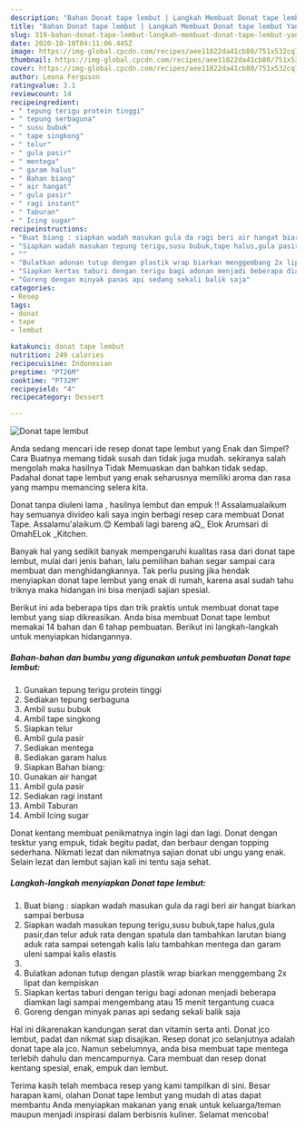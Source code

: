 ```yaml
---
description: "Bahan Donat tape lembut | Langkah Membuat Donat tape lembut Yang Enak dan Simpel"
title: "Bahan Donat tape lembut | Langkah Membuat Donat tape lembut Yang Enak dan Simpel"
slug: 319-bahan-donat-tape-lembut-langkah-membuat-donat-tape-lembut-yang-enak-dan-simpel
date: 2020-10-10T04:11:06.445Z
image: https://img-global.cpcdn.com/recipes/aee11822da41cb80/751x532cq70/donat-tape-lembut-foto-resep-utama.jpg
thumbnail: https://img-global.cpcdn.com/recipes/aee11822da41cb80/751x532cq70/donat-tape-lembut-foto-resep-utama.jpg
cover: https://img-global.cpcdn.com/recipes/aee11822da41cb80/751x532cq70/donat-tape-lembut-foto-resep-utama.jpg
author: Leona Ferguson
ratingvalue: 3.1
reviewcount: 14
recipeingredient:
- " tepung terigu protein tinggi"
- " tepung serbaguna"
- " susu bubuk"
- " tape singkong"
- " telur"
- " gula pasir"
- " mentega"
- " garam halus"
- " Bahan biang"
- " air hangat"
- " gula pasir"
- " ragi instant"
- " Taburan"
- " Icing sugar"
recipeinstructions:
- "Buat biang : siapkan wadah masukan gula da ragi beri air hangat biarkan sampai berbusa"
- "Siapkan wadah masukan tepung terigu,susu bubuk,tape halus,gula pasir,dan telur aduk rata dengan spatula dan tambahkan larutan biang aduk rata sampai setengah kalis lalu tambahkan mentega dan garam uleni sampai kalis elastis"
- ""
- "Bulatkan adonan tutup dengan plastik wrap biarkan menggembang 2x lipat dan kempiskan"
- "Siapkan kertas taburi dengan terigu bagi adonan menjadi beberapa diamkan lagi sampai mengembang atau 15 menit tergantung cuaca"
- "Goreng dengan minyak panas api sedang sekali balik saja"
categories:
- Resep
tags:
- donat
- tape
- lembut

katakunci: donat tape lembut 
nutrition: 249 calories
recipecuisine: Indonesian
preptime: "PT26M"
cooktime: "PT32M"
recipeyield: "4"
recipecategory: Dessert

---
```



![Donat tape lembut](https://img-global.cpcdn.com/recipes/aee11822da41cb80/751x532cq70/donat-tape-lembut-foto-resep-utama.jpg)

Anda sedang mencari ide resep donat tape lembut yang Enak dan Simpel? Cara Buatnya memang tidak susah dan tidak juga mudah. sekiranya salah mengolah maka hasilnya Tidak Memuaskan dan bahkan tidak sedap. Padahal donat tape lembut yang enak seharusnya memiliki aroma dan rasa yang mampu memancing selera kita.

Donat tanpa diuleni lama , hasilnya lembut dan empuk !! Assalamualaikum hay semuanya divideo kali saya ingin berbagi resep cara membuat Donat Tape. Assalamu&#39;alaikum.😊 Kembali lagi bareng aQ,, Elok Arumsari di OmahELok _Kitchen.

Banyak hal yang sedikit banyak mempengaruhi kualitas rasa dari donat tape lembut, mulai dari jenis bahan, lalu pemilihan bahan segar sampai cara membuat dan menghidangkannya. Tak perlu pusing jika hendak menyiapkan donat tape lembut yang enak di rumah, karena asal sudah tahu triknya maka hidangan ini bisa menjadi sajian spesial.


Berikut ini ada beberapa tips dan trik praktis untuk membuat donat tape lembut yang siap dikreasikan. Anda bisa membuat Donat tape lembut memakai 14 bahan dan 6 tahap pembuatan. Berikut ini langkah-langkah untuk menyiapkan hidangannya.

<!--inarticleads1-->

##### Bahan-bahan dan bumbu yang digunakan untuk pembuatan Donat tape lembut:

1. Gunakan  tepung terigu protein tinggi
1. Sediakan  tepung serbaguna
1. Ambil  susu bubuk
1. Ambil  tape singkong
1. Siapkan  telur
1. Ambil  gula pasir
1. Sediakan  mentega
1. Sediakan  garam halus
1. Siapkan  Bahan biang:
1. Gunakan  air hangat
1. Ambil  gula pasir
1. Sediakan  ragi instant
1. Ambil  Taburan
1. Ambil  Icing sugar


Donat kentang membuat penikmatnya ingin lagi dan lagi. Donat dengan tesktur yang empuk, tidak begitu padat, dan berbaur dengan topping sederhana. Nikmati lezat dan nikmatnya sajian donat ubi ungu yang enak. Selain lezat dan lembut sajian kali ini tentu saja sehat. 

<!--inarticleads2-->

##### Langkah-langkah menyiapkan Donat tape lembut:

1. Buat biang : siapkan wadah masukan gula da ragi beri air hangat biarkan sampai berbusa
1. Siapkan wadah masukan tepung terigu,susu bubuk,tape halus,gula pasir,dan telur aduk rata dengan spatula dan tambahkan larutan biang aduk rata sampai setengah kalis lalu tambahkan mentega dan garam uleni sampai kalis elastis
1. 
1. Bulatkan adonan tutup dengan plastik wrap biarkan menggembang 2x lipat dan kempiskan
1. Siapkan kertas taburi dengan terigu bagi adonan menjadi beberapa diamkan lagi sampai mengembang atau 15 menit tergantung cuaca
1. Goreng dengan minyak panas api sedang sekali balik saja


Hal ini dikarenakan kandungan serat dan vitamin serta anti. Donat jco lembut, padat dan nikmat siap disajikan. Resep donat jco selanjutnya adalah donat tape ala jco. Namun sebelumnya, anda bisa membuat tape mentega terlebih dahulu dan mencampurnya. Cara membuat dan resep donat kentang spesial, enak, empuk dan lembut. 

Terima kasih telah membaca resep yang kami tampilkan di sini. Besar harapan kami, olahan Donat tape lembut yang mudah di atas dapat membantu Anda menyiapkan makanan yang enak untuk keluarga/teman maupun menjadi inspirasi dalam berbisnis kuliner. Selamat mencoba!
